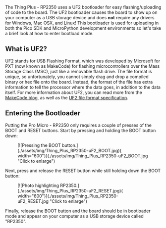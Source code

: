 



The Thing Plus - RP2350 uses a UF2 bootloader for easy flashing/uploading of code to the board. The UF2 bootloader causes the board to show up on your computer as a USB storage device and does <b>not</b> require any drivers for Windows, Mac OSX, and Linux! This bootloader is used for uploading in both the Pico SDK and MicroPython development environments so let's take a brief look at how to enter bootload mode.

## What is UF2?

UF2 stands for USB Flashing Format, which was developed by Microsoft for PXT (now known as MakeCode) for flashing microcontrollers over the Mass Storage Class (MSC), just like a removable flash drive. The file format is unique, so unfortunately, you cannot simply drag and drop a compiled binary or hex file onto the board. Instead, the format of the file has extra information to tell the processor where the data goes, in addition to the data itself. For more information about UF2, you can read more from the [MakeCode blog](https://makecode.com/blog/one-chip-to-flash-them-all), as well as the [UF2 file format specification](https://github.com/Microsoft/uf2).

## Entering the Bootloader

Putting the Pro Micro - RP2350 only requires a couple of presses of the BOOT and RESET buttons. Start by pressing and holding the BOOT button down:

<figure markdown>
[![Pressing the BOOT button.](./assets/img/Thing_Plus_RP2350-uF2_BOOT.jpg){ width="600"}](./assets/img/Thing_Plus_RP2350-uF2_BOOT.jpg "Click to enlarge")
</figure>

Next, press and release the RESET button while still holding down the BOOT button:

<figure markdown>
[![Photo highlighting RP2350.](./assets/img/Thing_Plus_RP2350-uF2_RESET.jpg){ width="600"}](./assets/img/Thing_Plus_RP2350-uF2_RESET.jpg "Click to enlarge")
</figure>

Finally, release the BOOT button and the board should be in bootloader mode and appear on your computer as a USB storage device called "RP2350".